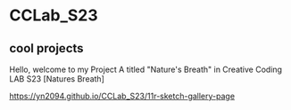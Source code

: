 # CCLab_S23
## cool projects
 
Hello, welcome to my Project A titled "Nature's Breath" in Creative Coding LAB S23
[Natures Breath] 

https://yn2094.github.io/CCLab_S23/11r-sketch-gallery-page
